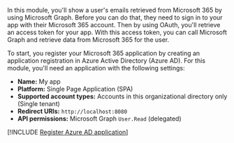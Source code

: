 In this module, you'll show a user's emails retrieved from Microsoft 365 by using Microsoft Graph. Before you can do that, they need to sign in to your app with their Microsoft 365 account. Then by using OAuth, you'll retrieve an access token for your app. With this access token, you can call Microsoft Graph and retrieve data from Microsoft 365 for the user.

To start, you register your Microsoft 365 application by creating an application registration in Azure Active Directory (Azure AD). For this module, you'll need an application with the following settings:

- **Name:** My app
- **Platform:** Single Page Application (SPA)
- **Supported account types:** Accounts in this organizational directory only (Single tenant)
- **Redirect URIs:** `http://localhost:8080`
- **API permissions:** Microsoft Graph `User.Read` (delegated)

[!INCLUDE [Register Azure AD application](../../../includes/exercise-register-aad-application.md)]
